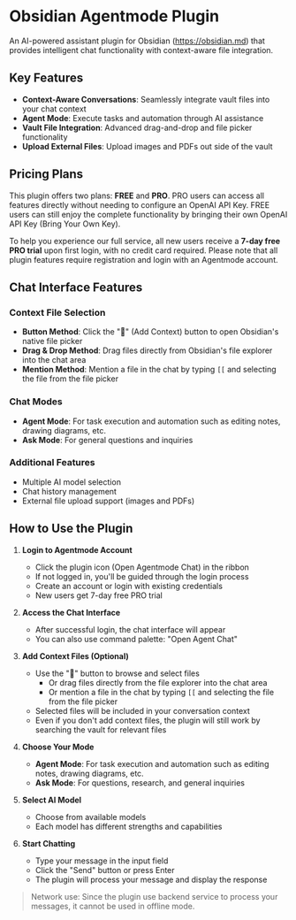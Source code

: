 # Obsidian Agentmode Plugin

An AI-powered assistant plugin for Obsidian (https://obsidian.md) that provides intelligent chat functionality with context-aware file integration.


## Key Features
- **Context-Aware Conversations**: Seamlessly integrate vault files into your chat context
- **Agent Mode**: Execute tasks and automation through AI assistance
- **Vault File Integration**: Advanced drag-and-drop and file picker functionality
- **Upload External Files**: Upload images and PDFs out side of the vault

## Pricing Plans

This plugin offers two plans: **FREE** and **PRO**. PRO users can access all features directly without needing to configure an OpenAI API Key. FREE users can still enjoy the complete functionality by bringing their own OpenAI API Key (Bring Your Own Key).

To help you experience our full service, all new users receive a **7-day free PRO trial** upon first login, with no credit card required. Please note that all plugin features require registration and login with an Agentmode account.

## Chat Interface Features

### Context File Selection

- **Button Method**: Click the "🔗" (Add Context) button to open Obsidian's native file picker
- **Drag & Drop Method**: Drag files directly from Obsidian's file explorer into the chat area
- **Mention Method**: Mention a file in the chat by typing `[[` and selecting the file from the file picker


### Chat Modes

- **Agent Mode**: For task execution and automation such as editing notes, drawing diagrams, etc.
- **Ask Mode**: For general questions and inquiries

### Additional Features

- Multiple AI model selection
- Chat history management
- External file upload support (images and PDFs)


## How to Use the Plugin

1. **Login to Agentmode Account**
   - Click the plugin icon (Open Agentmode Chat) in the ribbon
   - If not logged in, you'll be guided through the login process
   - Create an account or login with existing credentials
   - New users get 7-day free PRO trial

2. **Access the Chat Interface**
   - After successful login, the chat interface will appear
   - You can also use command palette: "Open Agent Chat"

3. **Add Context Files (Optional)**
   - Use the "🔗" button to browse and select files
      - Or drag files directly from the file explorer into the chat area
      - Or mention a file in the chat by typing `[[` and selecting the file from the file picker
   - Selected files will be included in your conversation context
   - Even if you don't add context files, the plugin will still work by searching the vault for relevant files

4. **Choose Your Mode**
   - **Agent Mode**: For task execution and automation such as editing notes, drawing diagrams, etc.
   - **Ask Mode**: For questions, research, and general inquiries

5. **Select AI Model**
   - Choose from available models
   - Each model has different strengths and capabilities

6. **Start Chatting**
   - Type your message in the input field
   - Click the "Send" button or press Enter
   - The plugin will process your message and display the response

> Network use: Since the plugin use backend service to process your messages, it cannot be used in offline mode.